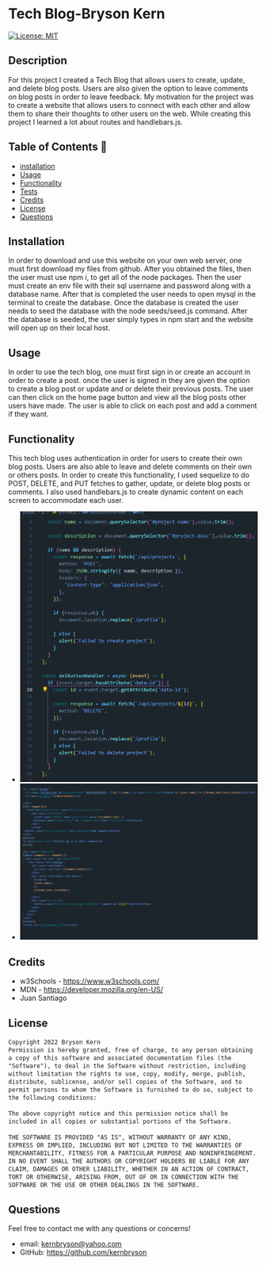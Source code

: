 
  # Tech Blog-Bryson Kern
[![License: MIT](https://img.shields.io/badge/License-MIT-yellow.svg)](https://opensource.org/licenses/MIT)
## Description 
For this project I created a Tech Blog that allows users to create, update, and delete blog posts. Users are also given the option to leave comments on blog posts in order to leave feedback. My motivation for the project was to create a website that allows users to connect with each other and allow them to share their thoughts to other users on the web. While creating this project I learned a lot about routes and handlebars.js.


## Table of Contents 🧙

- [installation](#installation)
- [Usage](#usage)
- [Functionality](#Functionality)
- [Tests](#Tests)
- [Credits](#credits)
- [License](#license)
- [Questions](#Questions)

## Installation
In order to download and use this website on your own web server, one must first download my files from github. After you obtained the files, then the user must use npm i, to get all of the node packages. Then the user must create an env file with their sql username and password along with a database name. After that is completed the user needs to open mysql in the terminal to create the database. Once the database is created the user needs to seed the database with the  node seeds/seed.js command. After the database is seeded, the user simply types in npm start and the website will open up on their local host.

## Usage

In order to use the tech blog, one must first sign in or create an account in order to create a post. once the user is signed in they are given the option to create a blog post or update and or delete their previous posts. The user can then click on the home page button and view all the blog posts other users have made. The user is able to click on each post and add a comment if they want.

## Functionality

This tech blog uses authentication in order for users to create their own blog posts. Users are also able to leave and delete comments on their own or others posts. In order to create this functionality, I used sequelize to do POST, DELETE, and PUT fetches to gather, update, or delete blog posts or comments. I also used handlebars.js to create dynamic content on each screen to accommodate each user.
 - ![JS](/images/profilejs.png)
 - ![HB](/images/profilehb.png)

## Credits
 - w3Schools - https://www.w3schools.com/
 - MDN - https://developer.mozilla.org/en-US/
 - Juan Santiago

## License
    Copyright 2022 Bryson Kern
    Permission is hereby granted, free of charge, to any person obtaining a copy of this software and associated documentation files (the "Software"), to deal in the Software without restriction, including without limitation the rights to use, copy, modify, merge, publish, distribute, sublicense, and/or sell copies of the Software, and to permit persons to whom the Software is furnished to do so, subject to the following conditions:
    
    The above copyright notice and this permission notice shall be included in all copies or substantial portions of the Software.
    
    THE SOFTWARE IS PROVIDED "AS IS", WITHOUT WARRANTY OF ANY KIND, EXPRESS OR IMPLIED, INCLUDING BUT NOT LIMITED TO THE WARRANTIES OF MERCHANTABILITY, FITNESS FOR A PARTICULAR PURPOSE AND NONINFRINGEMENT. IN NO EVENT SHALL THE AUTHORS OR COPYRIGHT HOLDERS BE LIABLE FOR ANY CLAIM, DAMAGES OR OTHER LIABILITY, WHETHER IN AN ACTION OF CONTRACT, TORT OR OTHERWISE, ARISING FROM, OUT OF OR IN CONNECTION WITH THE SOFTWARE OR THE USE OR OTHER DEALINGS IN THE SOFTWARE.

## Questions
Feel free to contact me with any questions or concerns!
 - email: kernbryson@yahoo.com
 - GitHub: https://github.com/kernbryson
